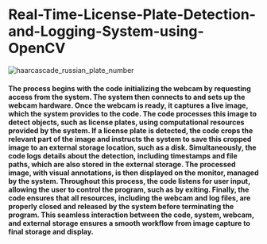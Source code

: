 # Real-Time-License-Plate-Detection-and-Logging-System-using-OpenCV

![haarcascade_russian_plate_number](https://github.com/user-attachments/assets/cca63874-d12e-4fba-8854-8e6f81912b33)

#### The process begins with the code initializing the webcam by requesting access from the system. The system then connects to and sets up the webcam hardware. Once the webcam is ready, it captures a live image, which the system provides to the code. The code processes this image to detect objects, such as license plates, using computational resources provided by the system. If a license plate is detected, the code crops the relevant part of the image and instructs the system to save this cropped image to an external storage location, such as a disk. Simultaneously, the code logs details about the detection, including timestamps and file paths, which are also stored in the external storage. The processed image, with visual annotations, is then displayed on the monitor, managed by the system. Throughout this process, the code listens for user input, allowing the user to control the program, such as by exiting. Finally, the code ensures that all resources, including the webcam and log files, are properly closed and released by the system before terminating the program. This seamless interaction between the code, system, webcam, and external storage ensures a smooth workflow from image capture to final storage and display.
